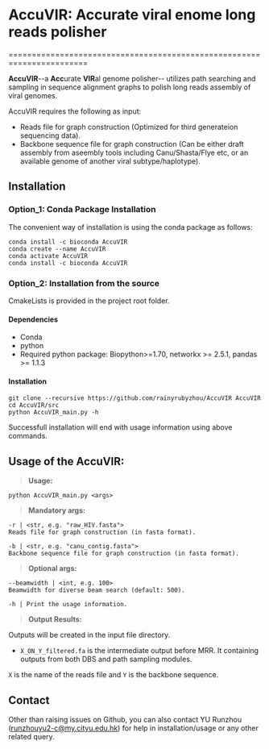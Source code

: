 # AccuVIR: Accurate viral enome long reads polisher
=======================================================================

**AccuVIR**--a **Acc**urate **VIR**al genome polisher-- utilizes path searching and sampling in sequence alignment graphs to polish long reads assembly of viral genomes. 

AccuVIR requires the following as input:
+ Reads file for graph construction (Optimized for third generateion sequencing data).
+ Backbone sequence file for graph construction (Can be either draft assembly from aseembly tools including Canu/Shasta/Flye  etc, or an available genome of another viral subtype/haplotype).
 
## Installation

### Option_1: Conda Package Installation
The convenient way of installation is using the conda package as follows:
```console
conda install -c bioconda AccuVIR
conda create --name AccuVIR
conda activate AccuVIR 
conda install -c bioconda AccuVIR
```

### Option_2: Installation from the source
CmakeLists is provided in the project root folder. 

#### Dependencies
- Conda
- python
- Required python package: Biopython>=1.70, networkx >= 2.5.1, pandas >= 1.1.3

#### Installation
```console
git clone --recursive https://github.com/rainyrubyzhou/AccuVIR AccuVIR
cd AccuVIR/src
python AccuVIR_main.py -h
```
Successfull installation will end with usage information using above commands.


## Usage of the AccuVIR: 

>**Usage:**
```console
python AccuVIR_main.py <args>
```

>**Mandatory args:**
```console
-r | <str, e.g. "raw_HIV.fasta">
Reads file for graph construction (in fasta format). 

-b | <str, e.g. "canu_contig.fasta">
Backbone sequence file for graph construction (in fasta format). 
```
>**Optional args:**
```console
--beamwidth | <int, e.g. 100>
Beamwidth for diverse beam search (default: 500).

-h | Print the usage information. 
```

>**Output Results:** 

Outputs will be created in the input file directory.
+ `X_ON_Y_filtered.fa` is the intermediate output before MRR. It containing outputs from both DBS and path sampling modules.  

`X` is the name of the reads file and `Y` is the backbone sequence. 

## Contact
Other than raising issues on Github, you can also contact YU Runzhou (runzhouyu2-c@my.cityu.edu.hk) for help in installation/usage or any other related query.





